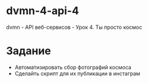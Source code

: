 # dvmn-4-api-4
dvmn - API веб-сервисов - Урок 4. Ты просто космос
# Задание
* Автоматизировать сбор фотографий космоса
* Сделайть скрипт для их публикации в инстаграм

